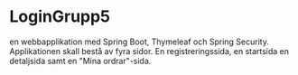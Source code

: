 # LoginGrupp5
en webbapplikation med Spring Boot, Thymeleaf och Spring Security. Applikationen skall bestå av fyra sidor. En registreringssida, en startsida en detaljsida samt en "Mina ordrar"-sida. 
